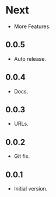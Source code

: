 # Next

- More Features.

## 0.0.5

- Auto release.

## 0.0.4

- Docs.

## 0.0.3

- URLs.

## 0.0.2

- Git fix.

## 0.0.1

- Initial version.
